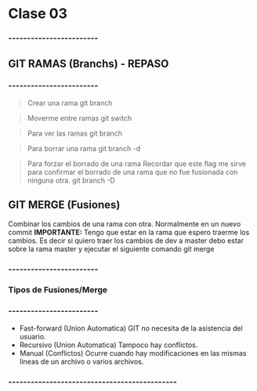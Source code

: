 # Clase 03
### ------------------------ ###
## GIT RAMAS (Branchs) - REPASO
### ------------------------ ###

> Crear una rama
    git branch <nombre-rama>

> Moverme entre ramas
    git switch <nombre-rama>

> Para ver las ramas
    git branch

> Para borrar una rama
    git branch -d <nombre-rama>

> Para forzar el borrado de una rama
Recordar que este flag me sirve para confirmar el borrado de una rama que no fue fusionada con ninguna otra.
    git branch -D <nombre-rama>

## GIT MERGE (Fusiones)
Combinar los cambios de una rama con otra. Normalmente en un nuevo commit
**IMPORTANTE:** Tengo que estar en la rama que espero traerme los cambios. Es decir si quiero traer los cambios de dev a master
                debo estar sobre la rama master y ejecutar el siguiente comando
    git merge <nombre-rama>

### ------------------------ ###
### Tipos de Fusiones/Merge  ###
### ------------------------ ###
* Fast-forward (Union Automatica) GIT no necesita de la asistencia del usuario.
* Recursivo (Union Automatica) Tampoco hay conflictos.
* Manual (Conflictos) Ocurre cuando hay modificaciones en las mismas lineas de un archivo o varios archivos.

### ---------------------------------------------
